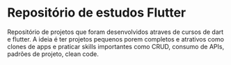 # Repositório de estudos Flutter

Repositório de projetos que foram desenvolvidos atraves de cursos de dart e flutter. A ideia é ter projetos pequenos porem completos e atrativos como clones de apps e praticar skills importantes como CRUD, consumo de APIs, padrões de projeto, clean code.